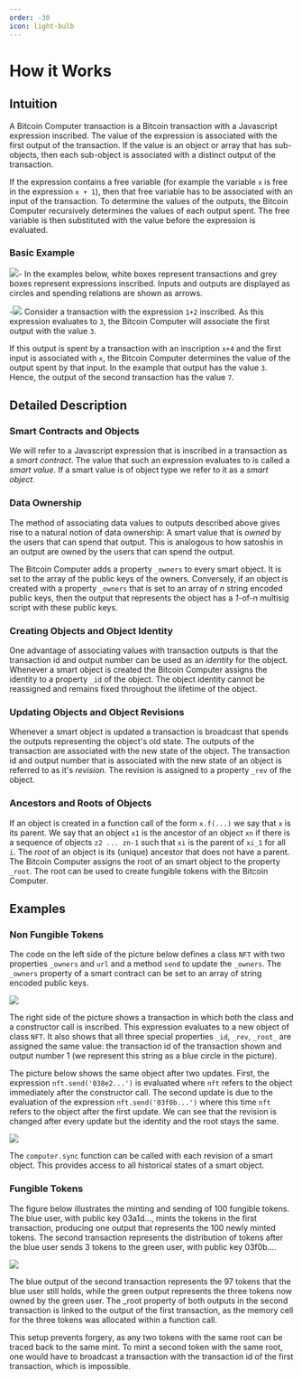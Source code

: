 ```yaml
---
order: -30
icon: light-bulb
---
```


# How it Works

## Intuition

A Bitcoin Computer transaction is a Bitcoin transaction with a Javascript expression inscribed. The value of the expression is associated with the first output of the transaction. If the value is an object or array that has sub-objects, then each sub-object is associated with a distinct output of the transaction.

If the expression contains a free variable (for example the variable `x` is free in the expression `x + 1`), then that free variable has to be associated with an input of the transaction. To determine the values of the outputs, the Bitcoin Computer  recursively determines the values of each output spent. The free variable is then substituted with the value before the expression is evaluated.

### Basic Example

![](/static/legend@1x.png)-
In the examples below, white boxes represent transactions and grey boxes represent expressions inscribed. Inputs and outputs are displayed as circles and spending relations are shown as arrows. 
<div style="clear: right;"></div>

-![](/static/int-example@1x.png)
Consider a transaction with the expression `1+2` inscribed. As this expression evaluates to `3`, the Bitcoin Computer will associate the first output with the value `3`.

If this output is spent by a transaction with an inscription `x+4` and the first input is associated with `x`, the Bitcoin Computer determines the value of the output spent by that input. In the example that output has the value `3`. Hence, the output of the second transaction has the value `7`.
<div style="clear: left;"></div>

## Detailed Description

### Smart Contracts and Objects

We will refer to a Javascript expression that is inscribed in a transaction as a *smart contract*. The value that such an expression evaluates to is called a *smart value*. If a smart value is of object type we refer to it as a *smart object*.

### Data Ownership

The method of associating data values to outputs described above gives rise to a natural notion of data ownership: A smart value that is *owned* by the users that can spend that output. This is analogous to how satoshis in an output are owned by the users that can spend the output.

The Bitcoin Computer adds a property `_owners` to every smart object. It is set to the array of the public keys of the owners. Conversely, if an object is created with a property `_owners` that is set to an array of *n* string encoded public keys, then the output that represents the object has a *1*-of-*n* multisig script with these public keys.

### Creating Objects and Object Identity

One advantage of associating values with transaction outputs is that the transaction id and output number can be used as an *identity* for the object. Whenever a smart object is created the Bitcoin Computer assigns the identity to a property `_id` of the object. The object identity cannot be reassigned and remains fixed throughout the lifetime of the object.

### Updating Objects and Object Revisions

Whenever a smart object is updated a transaction is broadcast that spends the outputs representing the object's old state. The outputs of the transaction are associated with the new state of the object. The transaction id and output number that is associated with the new state of an object is referred to as it's *revision*. The revision is assigned to a property `_rev` of the object.

### Ancestors and Roots of Objects

If an object is created in a function call of the form `x.f(...)` we say that `x` is its parent. We say that an object `x1` is the ancestor of an object `xn` if there is a sequence of objects `z2 ... zn-1` such that `xi` is the parent of `xi_1` for all `i`. The *root* of an object is its (unique) ancestor that does not have a parent. The Bitcoin Computer assigns the root of an smart object to the property `_root`. The root can be used to create fungible tokens with the Bitcoin Computer.

## Examples

### Non Fungible Tokens

The code on the left side of the picture below defines a class `NFT` with two properties `_owners` and `url` and a method `send` to update the `_owners`. The `_owners` property of a smart contract can be set to an array of string encoded public keys.

![](/static/nft-create@1x.png)

The right side of the picture shows a transaction in which both the class and a constructor call is inscribed. This expression evaluates to a new object of class `NFT`. It also shows that all three special properties `_id`, `_rev`, `_root_` are assigned the same value: the transaction id of the transaction shown and output number 1 (we represent this string as a blue circle in the picture).

The picture below shows the same object after two updates. First, the expression `nft.send('038e2...')` is evaluated where `nft` refers to the object immediately after the constructor call. The second update is due to the evaluation of the expression `nft.send('03f0b...')` where this time `nft` refers to the object after the first update. We can see that the revision is changed after every update but the identity and the root stays the same.

![](/static/nft-update@1x.png)

The `computer.sync` function can be called with each revision of a smart object. This provides access to all historical states of a smart object.

### Fungible Tokens

The figure below illustrates the minting and sending of 100 fungible tokens. The blue user, with public key 03a1d..., mints the tokens in the first transaction, producing one output that represents the 100 newly minted tokens. The second transaction represents the distribution of tokens after the blue user sends 3 tokens to the green user, with public key 03f0b....

![](/static/ft-create@1x.png)

The blue output of the second transaction represents the 97 tokens that the blue user still holds, while the green output represents the three tokens now owned by the green user. The _root property of both outputs in the second transaction is linked to the output of the first transaction, as the memory cell for the three tokens was allocated within a function call.

This setup prevents forgery, as any two tokens with the same root can be traced back to the same mint. To mint a second token with the same root, one would have to broadcast a transaction with the transaction id of the first transaction, which is impossible.

<!-- ## Passing Objects as Arguments

Swap

## Creating Sub Objects

Game -->
